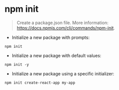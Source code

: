 # npm init

> Create a package.json file.
> More information: <https://docs.npmjs.com/cli/commands/npm-init>.

- Initialize a new package with prompts:

`npm init`

- Initialize a new package with default values:

`npm init -y`

- Initialize a new package using a specific initializer:

`npm init create-react-app my-app`
